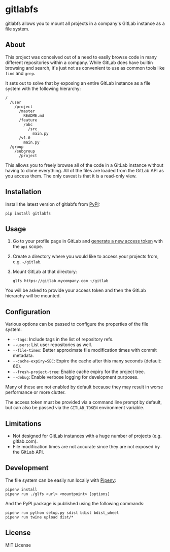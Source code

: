 # gitlabfs

gitlabfs allows you to mount all projects in a company's GitLab instance as a file system.

## About

This project was conceived out of a need to easily browse code in many different repositories within a company. While GitLab does have builtin browsing and search, it's just not as convenient to use as common tools like `find` and `grep`.

It sets out to solve that by exposing an entire GitLab instance as a file system with the following hierarchy:

```
/
  /user
    /project
      /master
        README.md
      /feature
        /abc
          /src
            main.py
      /v1.0
        main.py
  /group
    /subgroup
      /project
```

This allows you to freely browse all of the code in a GitLab instance without having to clone everything. All of the files are loaded from the GitLab API as you access them. The only caveat is that it is a read-only view.

## Installation

Install the latest version of gitlabfs from [PyPI](https://pypi.org/project/gitlabfs/):

    pip install gitlabfs

## Usage

1. Go to your profile page in GitLab and [generate a new access token](https://docs.gitlab.com/ee/user/profile/personal_access_tokens.html) with the `api` scope.
2. Create a directory where you would like to access your projects from, e.g. `~/gitlab`.
3. Mount GitLab at that directory:

    ```
    glfs https://gitlab.mycompany.com ~/gitlab
    ```

  You will be asked to provide your access token and then the GitLab hierarchy will be mounted.

## Configuration

Various options can be passed to configure the properties of the file system:

* `--tags`: Include tags in the list of repository refs.
* `--users`: List user repositories as well.
* `--file-times`: Better approximate file modification times with commit metadata.
* `--cache-expiry=SEC`: Expire the cache after this many seconds (default: 60).
* `--fresh-project-tree`: Enable cache expiry for the project tree.
* `--debug`: Enable verbose logging for development purposes.

Many of these are not enabled by default because they may result in worse performance or more clutter.

The access token must be provided via a command line prompt by default, but can also be passed via the `GITLAB_TOKEN` environment variable.

## Limitations

* Not designed for GitLab instances with a huge number of projects (e.g. gitlab.com).
* File modification times are not accurate since they are not exposed by the GitLab API.

## Development

The file system can be easily run locally with [Pipenv](https://github.com/pypa/pipenv):

```
pipenv install
pipenv run ./glfs <url> <mountpoint> [options]
```

And the PyPI package is published using the following commands:

```
pipenv run python setup.py sdist bdist bdist_wheel
pipenv run twine upload dist/*
```

## License

MIT License